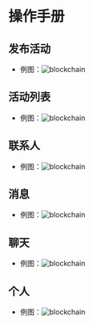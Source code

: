 # 操作手册
## 发布活动
 * 例图：![blockchain](../images/garden-manual/publish.png)
## 活动列表
 * 例图：![blockchain](../images/garden-manual/garden.png)
## 联系人
 * 例图：![blockchain](../images/garden-manual/concat.png)
## 消息 
 * 例图：![blockchain](../images/garden-manual/message.png)
## 聊天
 * 例图：![blockchain](../images/garden-manual/chat.png)
## 个人
 * 例图：![blockchain](../images/garden-manual/me.png)

